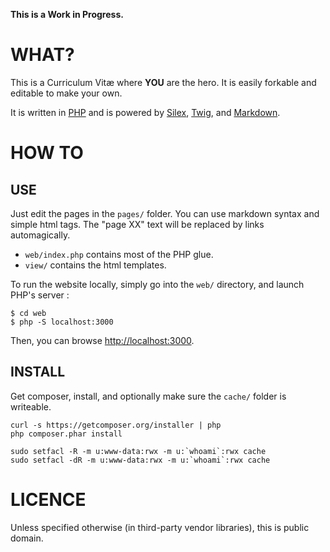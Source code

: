 
**This is a Work in Progress.**


# WHAT?

This is a Curriculum Vitæ where **YOU** are the hero.
It is easily forkable and editable to make your own.

It is written in [PHP] and is powered by [Silex], [Twig], and [Markdown].


# HOW TO


## USE

Just edit the pages in the `pages/` folder. You can use markdown syntax and simple html tags.
The "page XX" text will be replaced by links automagically.

- `web/index.php` contains most of the PHP glue.
- `view/` contains the html templates.

To run the website locally, simply go into the `web/` directory, and launch PHP's server :

```
$ cd web
$ php -S localhost:3000
```

Then, you can browse [http://localhost:3000](http://localhost:3000).


## INSTALL

Get composer, install, and optionally make sure the `cache/` folder is writeable.

    curl -s https://getcomposer.org/installer | php
    php composer.phar install

    sudo setfacl -R -m u:www-data:rwx -m u:`whoami`:rwx cache
    sudo setfacl -dR -m u:www-data:rwx -m u:`whoami`:rwx cache


# LICENCE

Unless specified otherwise (in third-party vendor libraries), this is public domain.


[PHP]: https://www.php.net
[Silex]: http://silex.sensiolabs.org
[Twig]: http://twig.sensiolabs.org
[Markdown]: https://wikipedia.org/wiki/Markdown